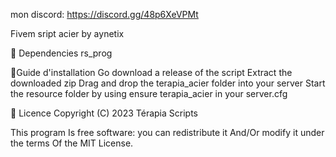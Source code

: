 mon discord: https://discord.gg/48p6XeVPMt

Fivem sript acier by aynetix

💾 Dependencies
rs_prog

🔧Guide d'installation
Go download a release of the script
Extract the downloaded zip
Drag and drop the terapia_acier folder into your server
Start the resource folder by using ensure terapia_acier in your server.cfg

📜 Licence
Copyright (C) 2023 Térapia Scripts

This program Is free software: you can redistribute it And/Or modify it under the terms Of the MIT License.
